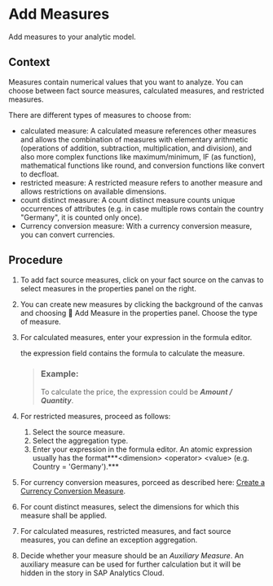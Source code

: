 <!-- loioe4cc3e8d37d9457bab52e42da00ded9f -->

<link rel="stylesheet" type="text/css" href="../css/sap-icons.css"/>

# Add Measures

Add measures to your analytic model.



## Context

Measures contain numerical values that you want to analyze. You can choose between fact source measures, calculated measures, and restricted measures.

There are different types of measures to choose from:

-   calculated measure: A calculated measure references other measures and allows the combination of measures with elementary arithmetic \(operations of addition, subtraction, multiplication, and division\), and also more complex functions like maximum/minimum, IF \(as function\), mathematical functions like round, and conversion functions like convert to decfloat.
-   restricted measure: A restricted measure refers to another measure and allows restrictions on available dimensions.
-   count distinct measure: A count distinct measure counts unique occurrences of attributes \(e.g. in case multiple rows contain the country "Germany", it is counted only once\).
-   Currency conversion measure: With a currency conversion measure, you can convert currencies.



## Procedure

1.  To add fact source measures, click on your fact source on the canvas to select measures in the properties panel on the right.

2.  You can create new measures by clicking the background of the canvas and choosing <span class="FPA-icons"></span> Add Measure in the properties panel. Choose the type of measure.

3.  For calculated measures, enter your expression in the formula editor.

    the expression field contains the formula to calculate the measure.

    > ### Example:  
    > To calculate the price, the expression could be ***Amount / Quantity***.

4.  For restricted measures, proceed as follows:

    1.  Select the source measure.
    2.  Select the aggregation type.
    3.  Enter your expression in the formula editor. An atomic expression usually has the format***<dimension\> <operator\> <value\> \(e.g. Country = 'Germany'\).***

5.  For currency conversion measures, porceed as described here: [Create a Currency Conversion Measure](create-a-currency-conversion-measure-ec00efb.md).

6.  For count distinct measures, select the dimensions for which this measure shall be applied.

7.  For calculated measures, restricted measures, and fact source measures, you can define an exception aggregation.

8.  Decide whether your measure should be an *Auxiliary Measure*. An auxiliary measure can be used for further calculation but it will be hidden in the story in SAP Analytics Cloud.


